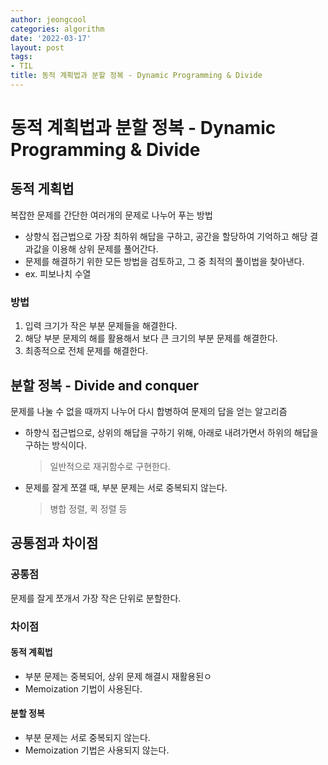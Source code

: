 ```yaml
---
author: jeongcool
categories: algorithm
date: '2022-03-17'
layout: post
tags:
- TIL
title: 동적 계획법과 분할 정복 - Dynamic Programming & Divide
---
```


# 동적 계획법과 분할 정복 - Dynamic Programming & Divide

## 동적 게획법
복잡한 문제를 간단한 여러개의 문제로 나누어 푸는 방법
- 상향식 접근법으로 가장 최하위 해답을 구하고, 공간을 할당하여 기억하고 해당 결과값을 이용해 상위 문제를 풀어간다.
- 문제를 해결하기 위한 모든 방법을 검토하고, 그 중 최적의 풀이법을 찾아낸다.
- ex. 피보나치 수열

### 방법
1. 입력 크기가 작은 부분 문제들을 해결한다.
2. 해당 부분 문제의 해를 활용해서 보다 큰 크기의 부분 문제를 해결한다.
3. 최종적으로 전체 문제를 해결한다.

## 분할 정복 - Divide and conquer
문제를 나눌 수 없을 때까지 나누어 다시 합병하여 문제의 답을 얻는 알고리즘

- 하향식 접근법으로, 상위의 해답을 구하기 위해, 아래로 내려가면서 하위의 해답을 구하는 방식이다.
  > 일반적으로 재귀함수로 구현한다.
- 문제를 잘게 쪼갤 때, 부분 문제는 서로 중복되지 않는다.
  > 병합 정렬, 퀵 정렬 등

## 공통점과 차이점
### 공통점
문제를 잘게 쪼개서 가장 작은 단위로 분할한다.

### 차이점
#### 동적 계획법
- 부분 문제는 중복되어, 상위 문제 해결시 재활용된ㅇ
- Memoization 기법이 사용된다.

#### 분할 정복
- 부분 문제는 서로 중복되지 않는다.
- Memoization 기법은 사용되지 않는다.